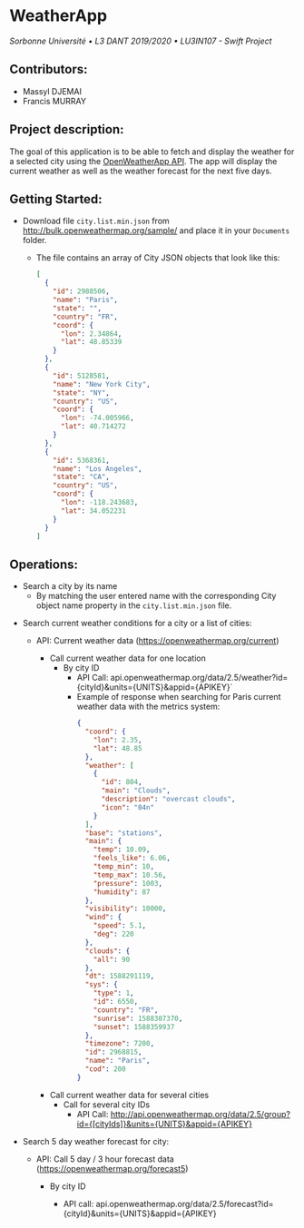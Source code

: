 # WeatherApp

<em>Sorbonne Université • L3 DANT 2019/2020 • LU3IN107 - Swift Project</em>

## Contributors:

- Massyl DJEMAI
- Francis MURRAY

## Project description:

The goal of this application is to be able to fetch and display the weather for a selected city using the [OpenWeatherApp API](https://openweathermap.org/api).
The app will display the current weather as well as the weather forecast for the next five days.

## Getting Started:

- Download file `city.list.min.json` from http://bulk.openweathermap.org/sample/ and place it in your `Documents` folder.

  - The file contains an array of City JSON objects that look like this:

    ```json
    [
      {
        "id": 2988506,
        "name": "Paris",
        "state": "",
        "country": "FR",
        "coord": {
          "lon": 2.34864,
          "lat": 48.85339
        }
      },
      {
        "id": 5128581,
        "name": "New York City",
        "state": "NY",
        "country": "US",
        "coord": {
          "lon": -74.005966,
          "lat": 40.714272
        }
      },
      {
        "id": 5368361,
        "name": "Los Angeles",
        "state": "CA",
        "country": "US",
        "coord": {
          "lon": -118.243683,
          "lat": 34.052231
        }
      }
    ]
    ```

## Operations:

- Search a city by its name
  - By matching the user entered name with the corresponding City object name property in the `city.list.min.json` file.

* Search current weather conditions for a city or a list of cities:

  - API: Current weather data (https://openweathermap.org/current)

    - Call current weather data for one location
      - By city ID
        - API Call: api.openweathermap.org/data/2.5/weather?id={cityId}&units={UNITS}&appid={APIKEY}`
        * Example of response when searching for Paris current weather data with the metrics system:
          ```json
          {
            "coord": {
              "lon": 2.35,
              "lat": 48.85
            },
            "weather": [
              {
                "id": 804,
                "main": "Clouds",
                "description": "overcast clouds",
                "icon": "04n"
              }
            ],
            "base": "stations",
            "main": {
              "temp": 10.09,
              "feels_like": 6.06,
              "temp_min": 10,
              "temp_max": 10.56,
              "pressure": 1003,
              "humidity": 87
            },
            "visibility": 10000,
            "wind": {
              "speed": 5.1,
              "deg": 220
            },
            "clouds": {
              "all": 90
            },
            "dt": 1588291119,
            "sys": {
              "type": 1,
              "id": 6550,
              "country": "FR",
              "sunrise": 1588307370,
              "sunset": 1588359937
            },
            "timezone": 7200,
            "id": 2968815,
            "name": "Paris",
            "cod": 200
          }
          ```

    * Call current weather data for several cities
      - Call for several city IDs
        - API Call: http://api.openweathermap.org/data/2.5/group?id={[cityIds]}&units={UNITS}&appid={APIKEY}

- Search 5 day weather forecast for city:

  - API: Call 5 day / 3 hour forecast data (https://openweathermap.org/forecast5)

    - By city ID

      - API call: api.openweathermap.org/data/2.5/forecast?id={cityId}&units={UNITS}&appid={APIKEY}
